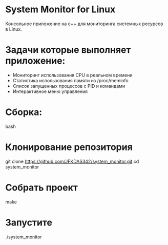 # System Monitor for Linux

Консольное приложение на с++ для мониторинга системных ресурсов в Linux.

# Задачи которые выполняет приложение:
- Мониторинг использования CPU в реальном времени
- Статистика использования памяти из /proc/meminfo
- Список запущенных процессов с PID и командами
- Интерактивное меню управления

# Сборка:
bash 

# Клонирование репозитория
git clone https://github.com/JFKDAS342/system_monitor.git
cd system_monitor

# Собрать проект
make

# Запустите
./system_monitor
